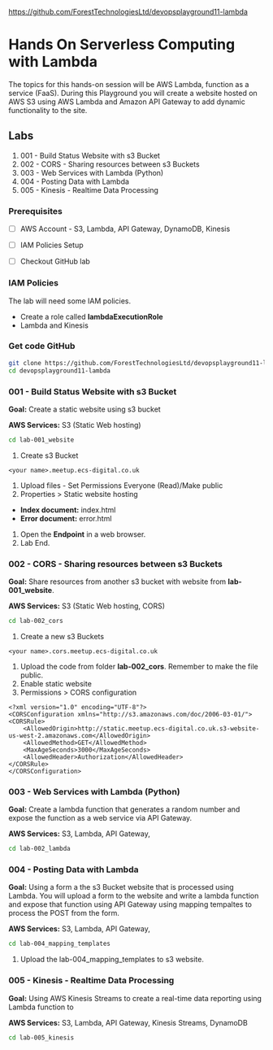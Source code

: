 https://github.com/ForestTechnologiesLtd/devopsplayground11-lambda

# Hands On Serverless Computing with Lambda

The topics for this hands-on session will be AWS Lambda, function as a service (FaaS). During this Playground you will create a website hosted on AWS S3 using AWS Lambda and Amazon API Gateway to add dynamic functionality to the site.

## Labs

1. 001 - Build Status Website with s3 Bucket
1. 002 - CORS - Sharing resources between s3 Buckets
1. 003 - Web Services with Lambda (Python)
1. 004 - Posting Data with Lambda
1. 005 - Kinesis - Realtime Data Processing


### Prerequisites
- [ ] AWS Account - S3, Lambda, API Gateway, DynamoDB, Kinesis
- [ ] IAM Policies Setup
- [ ] Checkout GitHub lab


### IAM Policies

The lab will need some IAM policies.
- Create a role called __lambdaExecutionRole__
- Lambda and Kinesis

### Get code GitHub

```bash
git clone https://github.com/ForestTechnologiesLtd/devopsplayground11-lambda.git
cd devopsplayground11-lambda
```

### 001 - Build Status Website with s3 Bucket

__Goal:__ Create a static website using s3 bucket

__AWS Services:__ S3 (Static Web hosting)

```bash
cd lab-001_website
```

1. Create s3 Bucket
```
<your name>.meetup.ecs-digital.co.uk
```
1. Upload files - Set Permissions Everyone (Read)/Make public
1. Properties > Static website hosting
 - __Index document:__ index.html
 - __Error document:__ error.html
1. Open the __Endpoint__ in a web browser.
1. Lab End.



### 002 - CORS - Sharing resources between s3 Buckets

__Goal:__ Share resources from another s3 bucket with website from __lab-001_website__.

__AWS Services:__ S3 (Static Web hosting, CORS)

```bash
cd lab-002_cors
```

1. Create a new s3 Buckets
```
<your name>.cors.meetup.ecs-digital.co.uk
```
1. Upload the code from folder __lab-002_cors__. Remember to make the file public.
1. Enable static website
1. Permissions > CORS configuration
```
<?xml version="1.0" encoding="UTF-8"?>
<CORSConfiguration xmlns="http://s3.amazonaws.com/doc/2006-03-01/">
<CORSRule>
    <AllowedOrigin>http://static.meetup.ecs-digital.co.uk.s3-website-us-west-2.amazonaws.com</AllowedOrigin>
    <AllowedMethod>GET</AllowedMethod>
    <MaxAgeSeconds>3000</MaxAgeSeconds>
    <AllowedHeader>Authorization</AllowedHeader>
</CORSRule>
</CORSConfiguration>
```


### 003 - Web Services with Lambda (Python)

__Goal:__ Create a lambda function that generates a random number and expose the function as a web service via API Gateway.

__AWS Services:__ S3, Lambda, API Gateway,

```bash
cd lab-002_lambda

```

### 004 - Posting Data with Lambda

__Goal:__ Using a form a the s3 Bucket website that is processed using Lambda. You will upload a form to the website and write a lambda function and expose that function using API Gateway using mapping tempaltes to process the POST from the form.

__AWS Services:__ S3, Lambda, API Gateway,

```bash
cd lab-004_mapping_templates
```

1. Upload the lab-004_mapping_templates to s3 website.

### 005 - Kinesis - Realtime Data Processing

__Goal:__ Using AWS Kinesis Streams to create a real-time data reporting using Lambda function to

__AWS Services:__ S3, Lambda, API Gateway, Kinesis Streams, DynamoDB

```bash
cd lab-005_kinesis

```
